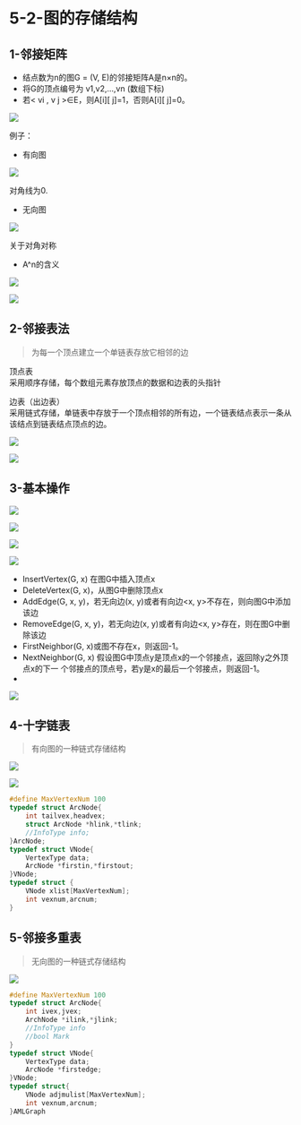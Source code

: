 # 5-2-图的存储结构

## 1-邻接矩阵

* 结点数为n的图G = \(V, E\)的邻接矩阵A是n×n的。 
* 将G的顶点编号为 v1,v2,...,vn \(数组下标\)
* 若&lt; vi , v j &gt;∈E，则A\[i\]\[ j\]=1，否则A\[i\]\[ j\]=0。

![](../../.gitbook/assets/image%20%28203%29.png)

例子：

* 有向图

![](../../.gitbook/assets/image%20%28188%29.png)

对角线为0.

* 无向图

![](../../.gitbook/assets/image%20%28285%29.png)

关于对角对称



* A^n的含义

![](../../.gitbook/assets/image%20%28224%29.png)

![](../../.gitbook/assets/image%20%2899%29.png)

## 2-邻接表法

> 为每一个顶点建立一个单链表存放它相邻的边

顶点表  
采用顺序存储，每个数组元素存放顶点的数据和边表的头指针

边表（出边表）  
采用链式存储，单链表中存放于一个顶点相邻的所有边，一个链表结点表示一条从该结点到链表结点顶点的边。

![](../../.gitbook/assets/image%20%28213%29.png)



![](../../.gitbook/assets/image%20%28324%29.png)

## 3-基本操作

![](../../.gitbook/assets/image%20%28202%29.png)

![](../../.gitbook/assets/image%20%2897%29.png)

![](../../.gitbook/assets/image%20%28160%29.png)

![](../../.gitbook/assets/image%20%2828%29.png)

* InsertVertex\(G, x\) 在图G中插入顶点x
* DeleteVertex\(G, x\)，从图G中删除顶点x
* AddEdge\(G, x, y\)，若无向边\(x, y\)或者有向边&lt;x, y&gt;不存在，则向图G中添加该边
* RemoveEdge\(G, x, y\)，若无向边\(x, y\)或者有向边&lt;x, y&gt;存在，则在图G中删除该边
* FirstNeighbor\(G, x\)或图不存在x，则返回-1。
* NextNeighbor\(G, x\) 假设图G中顶点y是顶点x的一个邻接点，返回除y之外顶点x的下一 个邻接点的顶点号，若y是x的最后一个邻接点，则返回-1。
* 
![](../../.gitbook/assets/image%20%28278%29.png)

## 4-十字链表

> 有向图的一种链式存储结构

![](../../.gitbook/assets/image%20%28293%29.png)

![](../../.gitbook/assets/image%20%28266%29.png)

```c
#define MaxVertexNum 100
typedef struct ArcNode{
    int tailvex,headvex;
    struct ArcNode *hlink,*tlink;
    //InfoType info;
}ArcNode;
typedef struct VNode{
    VertexType data;
    ArcNode *firstin,*firstout;
}VNode;
typedef struct {
    VNode xlist[MaxVertexNum];
    int vexnum,arcnum;
}
```

## 5-邻接多重表

> 无向图的一种链式存储结构

![](../../.gitbook/assets/image%20%28323%29.png)

```c
#define MaxVertexNum 100
typedef struct ArcNode{
    int ivex,jvex;
    ArchNode *ilink,*jlink;
    //InfoType info
    //bool Mark
}
typedef struct VNode{
    VertexType data;
    ArcNode *firstedge;
}VNode;
typedef struct{
    VNode adjmulist[MaxVertexNum];
    int vexnum,arcnum;
}AMLGraph
```

